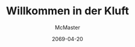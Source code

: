 ---
author: McMaster
title: Willkommen in der Kluft
date: 2069-04-20
layout: modular
modularDataDir: home

menu:
  main:
    title: Home
    name: Home
    weight: 1
---